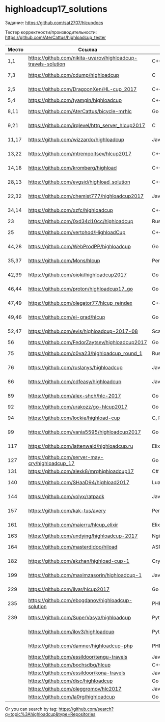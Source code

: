 # highloadcup17_solutions

Задание: https://github.com/sat2707/hlcupdocs

Тестер корректности/производительности: https://github.com/AterCattus/highloadcup_tester

| Место  | Ссылка | Язык | Штраф | Имя |
| ------------- | ------------- | ------------- | ------------- | ------------- |
| 1,1 | https://github.com/nikita-uvarov/highloadcup-travels-solution | C++ | 127.10408 | Никита Уваров |
| 7,3 | https://github.com/cdump/highloadcup | С | 134.20449 | Максим Андреев |
| 2,5 | https://github.com/DragoonXen/HL-cup_2017 | C++ | 136.28793 | Алексей Дичковский |
| 5,4 | https://github.com/tyamgin/highloadcup | C++ | 137.02302 | Иван Тямгин |
| 8,11 | https://github.com/AterCattus/bicycle-mrhlc | Go | 145.24654 | Алексей Акулович |
| 9,21 | https://github.com/irqlevel/http_server_hlcup2017 | C | 146.49961 | Andrey Smetanin |
| 11,17 | https://github.com/wizzardo/highloadcup | Java | 150.72733 | Mikhail Bobrutskov |
| 13,22 | https://github.com/mtrempoltsev/hlcup2017 | С++ | 152.25655 | Максим Тремпольцев |
| 14,18 | https://github.com/kromberg/highload | С++ | 156.0643 | Егор Кромберг |
| 28,13 | https://github.com/evgsid/highload_solution | C++ | 188.93276 | Евгений Сидоренко |
| 22,32 | https://github.com/chemist777/highloadcup2017 | Java+C | 189.76677 | Александр Харитонов |
| 34,14 | https://github.com/xzfc/highloadcup | C++ | 190.32211 | Jerky McJerkface |
| 23 | https://github.com/0xd34d10cc/highloadcup | Rust | 191.02502 | Jon Snow |
| 25 | https://github.com/vertohod/HighloadCup | С++, rapidjson | 202.42794 | Sergey Potapov |
| 44,28 | https://github.com/WebProdPP/highloadcup | Go | 207.89232 | Александр Майорский |
| 35,37 | https://github.com/Mons/hlcup | Perl | 212.34872 | Mons Anderson |
| 42,39 | https://github.com/oioki/highloadcup2017 | Go | 223.65799 | Alexander Oioki |
| 46,44 | https://github.com/proton/highloadcup17_go | Go | 234.53744 | Peter Savichev |
| 47,49 | https://github.com/olegator77/hlcup_reindex | C++ | 239.72661 | Oleg Gerasimov |
| 49,46 | https://github.com/ei-grad/hlcup | Go | 241.77205 | Андрей Григорьев |
| 52,47 | https://github.com/evis/highloadcup-2017-08 | Scala | 246.35233 | Evgeny Veretennikov |
| 56 | https://github.com/FedorZaytsev/highloadcup2017 | Go | 249.87749 | Fedor Zaytsev |
| 75 | https://github.com/c0va23/highloadcup_round_1 | Rust | 272.86656 | Дмитрий Федоренко |
| 76 | https://github.com/ruslanys/highloadcup | Java | 274.20083 | Руслан Молчанов |
| 86 | https://github.com/cdfeasy/highloadcup | Java | 303.86881 | Дмитрий Асадуллин |
| 89 | https://github.com/alex-shch/hlc-2017 | Go | 310.28113 | Александр Щукин |
| 92 | https://github.com/urakozz/go-hlcup2017 | Go | 317.80908 | Yury Kozyrev |
| 94 | https://github.com/lockie/highload-cup | C, Python | 325.2246 | Андрей Кравчукъ |
| 99 | https://github.com/vania5595/highloadcup2017 | Go | 480.88691 | Иван Широкопояс |
| 117 | https://github.com/lattenwald/highloadcup.ru | Elixir | 506.82566 | Александр Кюсев |
| 127 | https://github.com/server-may-cry/highloadcup_17 | Go | 1028.86225 | Сергей Оплетаев |
| 131 | https://github.com/alexk8/mrghighloadcup17 | C# | 1363.45851 | Alex K |
| 140 | https://github.com/SHaaD94/highload2017 | Lua+Tarantool | 3565.56944 | Евгений Зуйкин |
| 144 | https://github.com/volyx/ratpack | Java | 4431.67258 | Дмитрий Волыхин |
| 157 | https://github.com/kak-tus/avery | Perl | 18866.41 | Андрей Кузьмин |
| 161 | https://github.com/maierru/hlcup_elixir | Elixir | 37226.29 | Юрий Кудряшов |
| 163 | https://github.com/undying/highloadcup-2017 | Nginx+Lua+Redis | 45620.02 | Денис Божок |
| 164 | https://github.com/masterdidoo/hiload | ASP.NET Core | 48041.27 | Александр Семенов |
| 182 | https://github.com/akzhan/highload-cup-1 | Crystal | 	249142.25047 | Akzhan Abdulin |
| 199 | https://github.com/maximzasorin/highloadcup-1 | Javascript | 649548.64 | Maxim Zasorin |
| 229 | https://github.com/ilvar/hlcup2017 | Go | 1284090.51 | Arcady Chumachenko |
| 235 | https://github.com/ebogdanov/highloadcup-solution | PHP | 1436469.91 | Евгений Богданов |
| 239 | https://github.com/SuperVasya/highloadcup | Python | 1514831.39 | Eugene Karimov |
|  | https://github.com/ilov3/highloadcup | Python |  | Bulat Kurbangaliev |
|  | https://github.com/damner/highloadcup-php | PHP |  | Денис Винокуров |
|  | https://github.com/essildoor/tengu-travels | Java |  |  |
|  | https://github.com/bochsdbg/hlcup | C++ |  |  |
|  | https://github.com/essildoor/kona-travels | Java |  |  |
|  | https://github.com/disc/highloadcup | Go |  |  |
|  | https://github.com/oleggromov/hlc2017 | Javascript |  | Oleg Gromov |
|  | https://github.com/la0rg/highloadcup | Go |  |  |

Or you can search by tag: https://github.com/search?q=topic%3Ahighloadcup&type=Repositories
